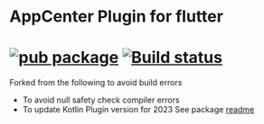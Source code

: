 # AppCenter Plugin for flutter
[![pub package](https://img.shields.io/pub/v/flutter_appcenter_bundle.svg)](https://pub.dev/packages/flutter_appcenter_bundle)
[![Build status](https://img.shields.io/cirrus/github/cavecafe/flutter_appcenter_bundle/master)](https://cirrus-ci.com/github/cavecafe/flutter_appcenter_bundle)
======

Forked from the following to avoid build errors
* To avoid null safety check compiler errors
* To update Kotlin Plugin version for 2023 
See package [readme](https://github.com/hanabi1224/flutter_appcenter_bundle/tree/master/flutter_appcenter_bundle)
